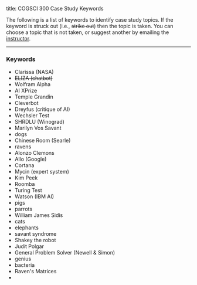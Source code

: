 title: COGSCI 300 Case Study Keywords

The following is a list of keywords to identify case study topics.  If the keyword is struck out (i.e., <s>strike out</s>) then the topic is taken.  You can choose a topic that is not taken, or suggest another by emailing the [instructor](cogsci300@gmail.com).

 * * *

### Keywords

 - Clarissa (NASA)
 - <s>ELIZA (chatbot)</s>
 - Wolfram Alpha
 - AI XPrize
 - Temple Grandin
 - Cleverbot
 - Dreyfus (critique of AI)
 - Wechsler Test
 - SHRDLU (Winograd)
 - Marilyn Vos Savant
 - dogs
 - Chinese Room (Searle)
 - ravens
 - Alonzo Clemons
 - Allo (Google)
 - Cortana
 - Mycin (expert system)
 - Kim Peek
 - Roomba
 - Turing Test
 - Watson (IBM AI)
 - pigs
 - parrots
 - William James Sidis
 - cats
 - elephants
 - savant syndrome
 - Shakey the robot
 - Judit Polgar
 - General Problem Solver (Newell & Simon)
 - genius
 - bacteria
 - Raven's Matrices
 - 




